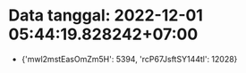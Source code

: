 # Data tanggal: 2022-12-01 05:44:19.828242+07:00

* {'mwl2mstEasOmZm5H': 5394, 'rcP67JsftSY144tl': 12028}
